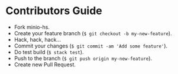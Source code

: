# Contributors Guide
* Fork minio-hs.
* Create your feature branch (`$ git checkout -b my-new-feature`).
* Hack, hack, hack...
* Commit your changes (`$ git commit -am 'Add some feature'`).
* Do test build (`$ stack test`).
* Push to the branch (`$ git push origin my-new-feature`).
* Create new Pull Request.